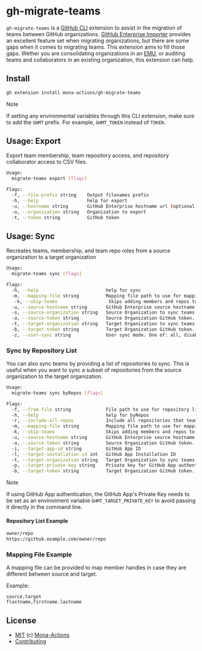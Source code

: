 # gh-migrate-teams

`gh-migrate-teams` is a [GitHub CLI](https://cli.github.com) extension to assist in the migration of teams between GitHub organizations. [GitHub Enterprise Importer](https://github.com/github/gh-gei) provides an excellent feature set when migrating organizations, but there are some gaps when it comes to migrating teams. This extension aims to fill those gaps. Wether you are consolidating organizations in an [EMU](https://docs.github.com/en/enterprise-cloud@latest/admin/identity-and-access-management/using-enterprise-managed-users-for-iam/about-enterprise-managed-users), or auditing teams and collaborators in an existing organization, this extension can help.

## Install

```bash
gh extension install mona-actions/gh-migrate-teams
```

>[!NOTE]
> If setting any environmental variables through this CLI extension, make sure to add the `GHMT` prefix. For example, `GHMT_TOKEN` instead of `TOKEN`.

## Usage: Export

Export team membership, team repository access, and repository collaborator access to CSV files.

```bash
Usage:
  migrate-teams export [flags]

Flags:
  -f, --file-prefix string    Output filenames prefix
  -h, --help                  help for export
  -u, --hostname string       GitHub Enterprise hostname url (optional) Ex. https://github.example.com
  -o, --organization string   Organization to export
  -t, --token string          GitHub token
```

## Usage: Sync

Recreates teams, membership, and team repo roles from a source organization to a target organization

```bash
Usage:
  migrate-teams sync [flags]

Flags:
  -h, --help                         help for sync
  -m, --mapping-file string          Mapping file path to use for mapping teams members handles
   -k, --skip-teams                   Skips adding members and repos to teams that already exist to save on API requests (default "false")
  -u, --source-hostname string       GitHub Enterprise source hostname url (optional) Ex. https://github.example.com
  -s, --source-organization string   Source Organization to sync teams from
  -a, --source-token string          Source Organization GitHub token. Scopes: read:org, read:user, user:email
  -t, --target-organization string   Target Organization to sync teams from
  -b, --target-token string          Target Organization GitHub token. Scopes: admin:org
  -z, --user-sync string             User sync mode. One of: all, disable (default "none") (default "all")
```

### Sync by Repository List

You can also sync teams by providing a list of repositories to sync. This is useful when you want to sync a subset of repositories from the source organization to the target organization.

```bash
Usage:
  migrate-teams sync byRepos [flags]

Flags:
  -f, --from-file string             File path to use for repository list (default "repositories.txt")
  -h, --help                         help for byRepos
  -r, --include-all-repos            Include all repositories that teams had access to in source, not just those in the migration list (default "false")
  -m, --mapping-file string          Mapping file path to use for mapping teams members handles
  -k, --skip-teams                   Skips adding members and repos to teams that already exist to save on API requests (default "false")
  -u, --source-hostname string       GitHub Enterprise source hostname url (optional) Ex. https://github.example.com
  -a, --source-token string          Source Organization GitHub token. Scopes: read:org, read:user, user:email
  -i, --target-app-id string         GitHub App ID
  -l, --target-installation-id int   GitHub App Installation ID
  -t, --target-organization string   Target Organization to sync teams from
  -p, --target-private-key string    Private key for GitHub App authentication. Ideally set as an env variable: 'GHMT_TARGET_PRIVATE_KEY'
  -b, --target-token string          Target Organization GitHub token. Scopes: admin:org
```

>[!Note]
> If using GitHub App authentication, the GitHub App's Private Key needs to be set as an environment variable `GHMT_TARGET_PRIVATE_KEY` to avoid passing it directly in the command line.

#### Repository List Example

```txt
owner/repo
https://github.example.com/owner/repo
```

### Mapping File Example

A mapping file can be provided to map member handles in case they are different between source and target.

Example:

```csv
source,target
flastname,firstname.lastname
```

## License

- [MIT](./license) (c) [Mona-Actions](https://github.com/mona-actions)
- [Contributing](./contributing.md)
